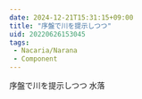 ```yaml
---
date: 2024-12-21T15:31:15+09:00
title: "序盤で川を提示しつつ"
uid: 20220626153045
tags:
 - Nacaria/Narana
 - Component
---
```


序盤で川を提示しつつ
水落